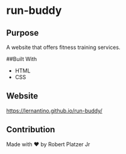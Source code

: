 # run-buddy

## Purpose
A website that offers fitness training services.

##Built With
* HTML
* CSS

## Website
https://lernantino.github.io/run-buddy/

## Contribution
Made with ❤️ by Robert Platzer Jr
